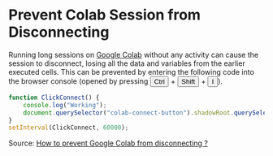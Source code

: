 # Prevent Colab Session from Disconnecting

Running long sessions on [Google Colab](https://colab.research.google.com) without any activity can cause the session to disconnect, losing all the data and variables from the earlier executed cells. This can be prevented by entering the following code into the browser console (opened by pressing <button>Ctrl</button> + <button>Shift</button> + <button>I</button>).

```javascript
function ClickConnect() {
    console.log("Working");
    document.querySelector("colab-connect-button").shadowRoot.querySelector("#connect").click()
}
setInterval(ClickConnect, 60000);
```

Source: [How to prevent Google Colab from disconnecting ?](https://medium.com/@shivamrawat_756/how-to-prevent-google-colab-from-disconnecting-717b88a128c0)

